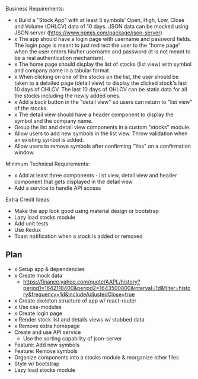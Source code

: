 Business Requirements:
- x Build a "Stock App" with at least 5 symbols' Open, High, Low, Close and Volume (OHLCV) data of 10 days. JSON data can be mocked using JSON server (https://www.npmjs.com/package/json-server)
- x The app should have a login page with username and password fields. The login page is meant to just redirect the user to the "home page" when the user enters his/her username and password (it is not meant to be a real authentication mechanism).  
- x The home page should display the list of stocks (list view) with symbol and company name in a tabular format.
- x When clicking on one of the stocks on the list, the user should be taken to a detailed page (detail view) to display the clicked stock's last 10 days of OHLCV. The last 10 days of OHLCV can be static data for all the stocks including the newly added ones.  
- x Add a back button in the "detail view" so users can return to "list view" of the stocks.
- x The detail view should have a header component to display the symbol and the company name.
- Group the list and detail view components in a custom "stocks" module.
- Allow users to add new symbols in the list view. Throw validation when an existing symbol is added.
- Allow users to remove symbols after confirming "Yes" on a confirmation window.

Minimum Technical Requirements:
- x Add at least three components - list view, detail view and header component that gets displayed in the detail view
- Add a service to handle API access

Extra Credit Ideas:
- Make the app look good using material design or bootstrap
- Lazy load stocks module
- Add unit tests 
- Use Redux
- Toast notification when a stock is added or removed


## Plan
- x Setup app & dependencies
- x Create mock data
  - https://finance.yahoo.com/quote/AAPL/history?period1=1642118400&period2=1643500800&interval=1d&filter=history&frequency=1d&includeAdjustedClose=true
- x Create skeleton structure of app w/ react-router
- x Use css-modules
- x Create login page
- x Render stock list and details views w/ stubbed data
- x Remove extra homepage
- Create and use API service
  - Use the sorting capability of json-server
- Feature: Add new symbols
- Feature: Remove symbols
- Organize components into a stocks module & reorganize other files
- Style w/ bootstrap
- Lazy load stocks module
